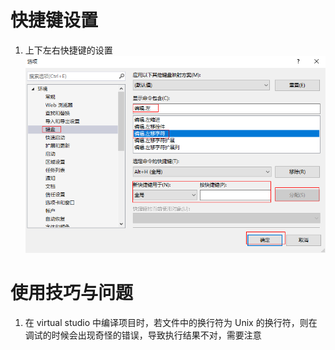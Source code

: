 # 快捷键设置
1. 上下左右快捷键的设置
    ![](Picture/vs2017_keymap.png)

# 使用技巧与问题
1. 在 virtual studio 中编译项目时，若文件中的换行符为 Unix 的换行符，则在调试的时候会出现奇怪的错误，导致执行结果不对，需要注意
